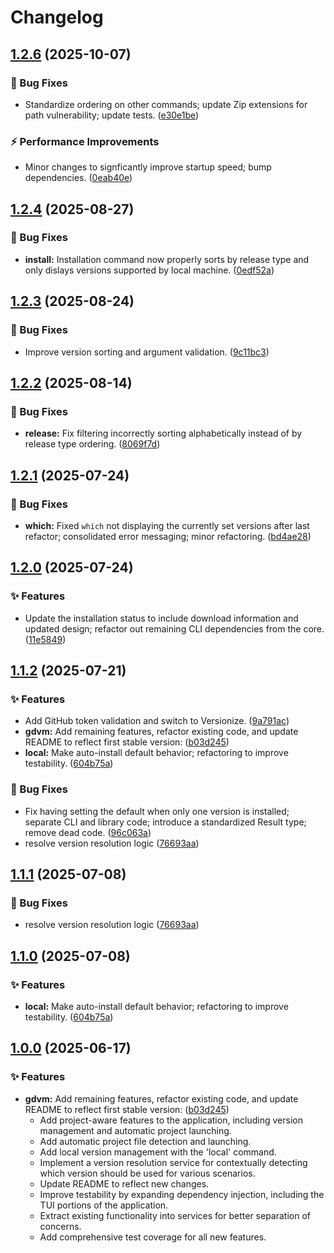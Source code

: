 # Changelog

<a name="1.2.6"></a>
## [1.2.6](https://github.com/patricktcoakley/gdvm/releases/tag/v1.2.6) (2025-10-07)

### 🐛 Bug Fixes

* Standardize ordering on other commands; update Zip extensions for path vulnerability; update tests. ([e30e1be](https://github.com/patricktcoakley/gdvm/commit/e30e1be5fec86458ff7a73f39c20b9465d367210))

### ⚡ Performance Improvements

* Minor changes to signficantly improve startup speed; bump dependencies. ([0eab40e](https://github.com/patricktcoakley/gdvm/commit/0eab40e83e98bc7426fbe88072c3f2c89b0c2086))

<a name="1.2.4"></a>
## [1.2.4](https://github.com/patricktcoakley/gdvm/releases/tag/v1.2.4) (2025-08-27)

### 🐛 Bug Fixes

* **install:** Installation command now properly sorts by release type and only dislays versions supported by local machine. ([0edf52a](https://github.com/patricktcoakley/gdvm/commit/0edf52a4b9afbb397c710387eb56058c4a79a89e))

<a name="1.2.3"></a>
## [1.2.3](https://github.com/patricktcoakley/gdvm/releases/tag/v1.2.3) (2025-08-24)

### 🐛 Bug Fixes

* Improve version sorting and argument validation. ([9c11bc3](https://github.com/patricktcoakley/gdvm/commit/9c11bc3e3733c7475d95461074179628a97588e3))

<a name="1.2.2"></a>
## [1.2.2](https://github.com/patricktcoakley/gdvm/releases/tag/v1.2.2) (2025-08-14)

### 🐛 Bug Fixes

* **release:** Fix filtering incorrectly sorting alphabetically instead of by release type ordering. ([8069f7d](https://github.com/patricktcoakley/gdvm/commit/8069f7d48546e0d5f4ceea4db0a79933527b0d41))

<a name="1.2.1"></a>
## [1.2.1](https://www.github.com/patricktcoakley/gdvm/releases/tag/v1.2.1) (2025-07-24)

### 🐛 Bug Fixes

* **which:** Fixed `which` not displaying the currently set versions after last refactor; consolidated error messaging; minor refactoring. ([bd4ae28](https://www.github.com/patricktcoakley/gdvm/commit/bd4ae282bbe02e41fee70bc01b38bdcbb859fde2))

<a name="1.2.0"></a>
## [1.2.0](https://github.com/patricktcoakley/gdvm/releases/tag/v1.2.0) (2025-07-24)

### ✨ Features

* Update the installation status to include download information and updated design; refactor out remaining CLI dependencies from the core. ([11e5849](https://github.com/patricktcoakley/gdvm/commit/11e5849665c8d896cd3d313adab9a83cb512ac0a))

<a name="1.1.2"></a>
## [1.1.2](https://github.com/patricktcoakley/gdvm/releases/tag/v1.1.2) (2025-07-21)

### ✨ Features

* Add GitHub token validation and switch to Versionize. ([9a791ac](https://github.com/patricktcoakley/gdvm/commit/9a791acedcfcb34f9c056910bda5d6fe3b28d165))
* **gdvm:** Add remaining features, refactor existing code, and update README to reflect first stable version: ([b03d245](https://github.com/patricktcoakley/gdvm/commit/b03d245001b8c15da0eb88837b9072e61f5f93b7))
* **local:** Make auto-install default behavior; refactoring to improve testability. ([604b75a](https://github.com/patricktcoakley/gdvm/commit/604b75a697ab078f5320ecd079dd68ca85f37ccc))

### 🐛 Bug Fixes

* Fix having setting the default when only one version is installed; separate CLI and library code; introduce a standardized Result type; remove dead code. ([96c063a](https://github.com/patricktcoakley/gdvm/commit/96c063a190b83a1ae1da9f6d5979443060bae8d1))
* resolve version resolution logic ([76693aa](https://github.com/patricktcoakley/gdvm/commit/76693aa112cb527271a3ad3a366cf69524fdf54c))

<a name="1.1.1"></a>
## [1.1.1](https://github.com/patricktcoakley/gdvm/releases/tag/v1.1.1) (2025-07-08)

### 🐛 Bug Fixes

* resolve version resolution logic ([76693aa](https://github.com/patricktcoakley/gdvm/commit/76693aa112cb527271a3ad3a366cf69524fdf54c))

<a name="1.1.0"></a>
## [1.1.0](https://github.com/patricktcoakley/gdvm/releases/tag/v1.1.0) (2025-07-08)

### ✨ Features

* **local:** Make auto-install default behavior; refactoring to improve testability. ([604b75a](https://github.com/patricktcoakley/gdvm/commit/604b75a697ab078f5320ecd079dd68ca85f37ccc))

<a name="1.0.0"></a>
## [1.0.0](https://github.com/patricktcoakley/gdvm/releases/tag/v1.0.0) (2025-06-17)

### ✨ Features

* **gdvm:** Add remaining features, refactor existing code, and update README to reflect first stable version: ([b03d245](https://github.com/patricktcoakley/gdvm/commit/b03d245001b8c15da0eb88837b9072e61f5f93b7))
  - Add project-aware features to the application, including version management and automatic project launching.
  - Add automatic project file detection and launching.
  - Add local version management with the 'local' command.
  - Implement a version resolution service for contextually detecting which version should be used for various scenarios.
  - Update README to reflect new changes.
  - Improve testability by expanding dependency injection, including the TUI portions of the application.
  - Extract existing functionality into services for better separation of concerns.
  - Add comprehensive test coverage for all new features.